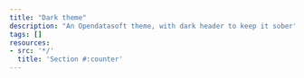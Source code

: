 ```yaml
---
title: "Dark theme"
description: "An Opendatasoft theme, with dark header to keep it sober"
tags: []
resources:
- src: '*/'
  title: 'Section #:counter'
---
```

